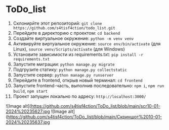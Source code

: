# ToDo_list

1. Склонирйте этот репозиторий: `git clone https://github.com/s4tisf4ction/todo_list.git`
2. Перейдите в директорию с проектом: `cd backend`
3. Создайте виртуальное окружение: `python -m venv venv`
4. Активируйте виртуальное окружение: `source env/bin/activate` (для Linux), `source venv/Scripts/activate` (для Windows)
5. Установите зависимости из requirements.txt: `pip install -r requirements.txt`
6. Запустите миграции: `python manage.py migrate`
7. Подгрузите статику: `python manage.py collectstatic`
7. Запустите сервер: `python manage.py runserver`
8. Перейдите в frontend, открыв новый терминал: `cd frontend`
9. Запустите frontend-часть, выполнив последовательно: `npm i`, `npm run build`, `npm start`
10. Проект запущен локально по адресу: `http://localhost:3000/`


![Image alt](https://github.com/s4tisf4ction/ToDo_list/blob/main/scr10-01-2024%20235627.jpg
![Image alt](https://github.com/s4tisf4ction/ToDo_list/blob/main/Скриншот%2010-01-2024%20235637.jpg
